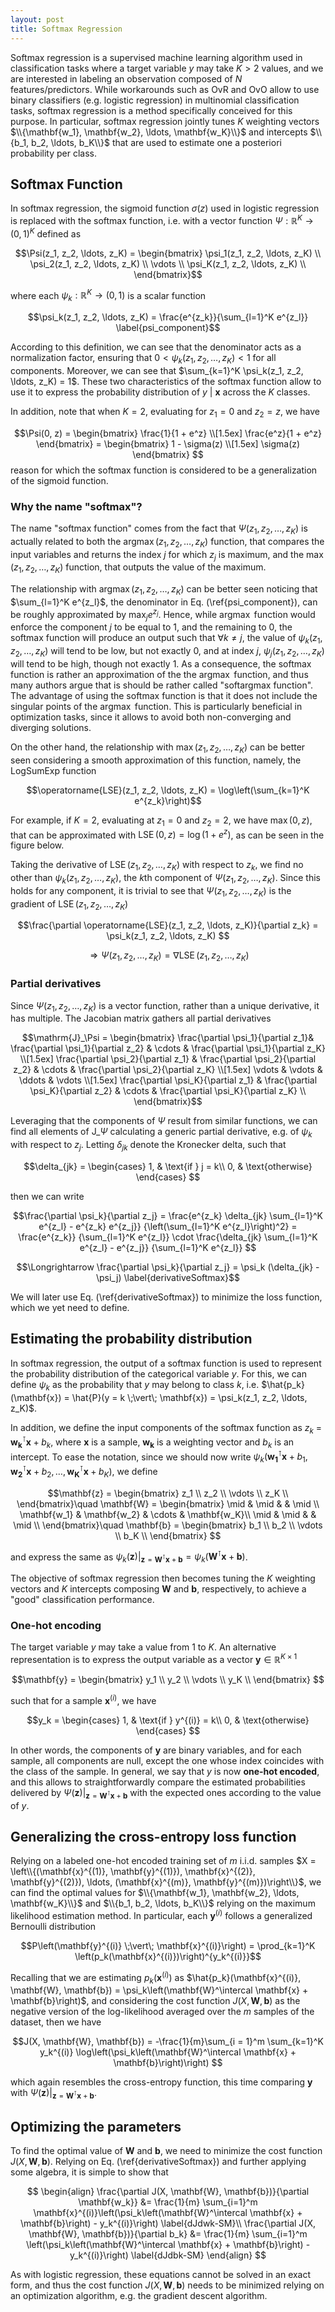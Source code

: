 ```yaml
---
layout: post
title: Softmax Regression
---
```


Softmax regression is a supervised machine learning algorithm used in classification tasks where a target variable $y$ may take $K > 2$ values, and we are interested in labeling an observation composed of $N$ features/predictors. While workarounds such as OvR and OvO allow to use binary classifiers (e.g. logistic regression) in multinomial classification tasks, softmax regression is a method specifically conceived for this purpose. In particular, softmax regression jointly tunes $K$ weighting vectors $\\{\mathbf{w_1}, \mathbf{w_2}, \ldots, \mathbf{w_K}\\}$ and intercepts $\\{b_1, b_2, \ldots, b_K\\}$ that are used to estimate one a posteriori probability per class.

## Softmax Function

In softmax regression, the sigmoid function $\sigma(z)$ used in logistic regression is replaced with the softmax function, i.e. with a vector function $\Psi: \mathbb{R}^K \to (0, 1)^K$ defined as 

$$\Psi(z_1, z_2, \ldots, z_K) = \begin{bmatrix}
\psi_1(z_1, z_2, \ldots, z_K) \\
\psi_2(z_1, z_2, \ldots, z_K) \\
\vdots \\
\psi_K(z_1, z_2, \ldots, z_K) \\
\end{bmatrix}$$

where each $\psi_k:  \mathbb{R}^K \to (0, 1)$ is a scalar function 

$$\psi_k(z_1, z_2, \ldots, z_K) = \frac{e^{z_k}}{\sum_{l=1}^K e^{z_l}} \label{psi_component}$$ 

According to this definition, we can see that the denominator acts as a normalization factor, ensuring that $0 <  \psi_k(z_1, z_2, \ldots, z_K) < 1$ for all components. Moreover, we can see that $\sum_{k=1}^K \psi_k(z_1, z_2, \ldots, z_K)  = 1$. These two characteristics of the softmax function allow to use it to express the probability distribution of $y~|~\mathbf{x}$ across the $K$ classes. 


In addition, note that when $K=2$, evaluating for $z_1 = 0$ and $z_2= z$, we have

$$\Psi(0, z) = \begin{bmatrix}
\frac{1}{1 + e^z} \\[1.5ex]
\frac{e^z}{1 + e^z} 
\end{bmatrix} = 
\begin{bmatrix}
1 - \sigma(z) \\[1.5ex]
\sigma(z) 
\end{bmatrix}
$$
reason for which the softmax function is considered to be a generalization of the sigmoid function.

### Why the name "softmax"?

The name "softmax function" comes from the fact that $\Psi(z_1, z_2, \ldots, z_K)$ is actually related to both the $\operatorname{argmax}(z_1, z_2, \ldots, z_K)$ function,  that compares the input variables and returns the index $j$ for which $z_j$ is maximum,  and the $\operatorname{max}(z_1, z_2, \ldots, z_K)$ function, that outputs the value of the maximum. 

The relationship with $\operatorname{argmax}(z_1, z_2, \ldots, z_K)$ can be better seen noticing that $\sum_{l=1}^K e^{z_l}$, the denominator in Eq. (\ref{psi_component}),  can be roughly approximated by $\max_j e^{z_j}$. Hence, while $\operatorname{argmax}$ function would enforce the component $j$ to be equal to $1$, and the remaining to $0$,  the softmax function will produce an output such that $\forall k \neq j$, the value of $\psi_k(z_1, z_2, \dots, z_K)$ will tend to be low, but not exactly $0$,  and at index $j$,  $\psi_j(z_1, z_2, \dots, z_K)$ will tend to be high, though not exactly $1$. As a consequence, the softmax function is rather an approximation of the the $\operatorname{argmax}$ function, and thus many authors argue that is should be rather called "softargmax function". The advantage of using the softmax function is that it does not include the singular points of the $\operatorname{argmax}$ function. This is particularly beneficial in optimization tasks, since it allows to avoid both non-converging and diverging solutions.

On the other hand, the relationship with $\operatorname{max}(z_1, z_2, \ldots, z_K)$ can be better seen considering a  smooth approximation of this function, namely, the LogSumExp function

$$\operatorname{LSE}(z_1, z_2, \ldots, z_K) = \log\left(\sum_{k=1}^K e^{z_k}\right)$$

 For example, if $K=2$, evaluating at $z_1 = 0$ and $z_2 = 2$, we have $\operatorname{max}(0, z)$, that can be approximated with $\operatorname{LSE}(0, z) = \log\left(1 + e^z\right)$, as can be seen in the figure below.

Taking the derivative of $\operatorname{LSE}(z_1, z_2, \ldots, z_K)$ with respect to $z_k$, we find no other than $\psi_k(z_1, z_2, \ldots, z_K)$, the $k$th component of $\Psi(z_1, z_2, \ldots, z_K)$. Since this holds for any component, it is trivial to see that $\Psi(z_1, z_2, \ldots, z_K)$ is the gradient of $\operatorname{LSE}(z_1, z_2, \ldots, z_K)$
 
$$\frac{\partial \operatorname{LSE}(z_1, z_2, \ldots, z_K)}{\partial z_k} =  \psi_k(z_1, z_2, \ldots, z_K) $$

$$\Longrightarrow\Psi(z_1, z_2, \ldots, z_K) = \nabla\operatorname{LSE}(z_1, z_2, \ldots, z_K)$$


### Partial derivatives

Since $\Psi(z_1, z_2, \ldots, z_K)$ is a vector function, rather than a unique derivative, it has multiple. The Jacobian matrix gathers all partial derivatives

$$\mathrm{J}_\Psi = \begin{bmatrix}
\frac{\partial \psi_1}{\partial z_1}& \frac{\partial \psi_1}{\partial z_2} & \cdots & \frac{\partial \psi_1}{\partial z_K} 
\\[1.5ex]
\frac{\partial \psi_2}{\partial z_1} & \frac{\partial \psi_2}{\partial z_2} & \cdots & \frac{\partial \psi_2}{\partial z_K} \\[1.5ex] 
\vdots & \vdots & \ddots & \vdots \\[1.5ex]
\frac{\partial \psi_K}{\partial z_1} & \frac{\partial \psi_K}{\partial z_2} & \cdots & \frac{\partial \psi_K}{\partial z_K} \\
\end{bmatrix}$$

Leveraging that the components of $\Psi$ result from similar functions, we can find all elements of $\mathrm{J}\_\Psi$ calculating a generic partial derivative, e.g.  of $\psi_k$ with respect to $z_j$. Letting $\delta_{jk}$ denote the Kronecker delta, such that

$$\delta_{jk} = 
\begin{cases}
    1, & \text{if } j = k\\
    0, & \text{otherwise}
\end{cases}
 $$

then we can write

$$\frac{\partial \psi_k}{\partial z_j} = \frac{e^{z_k} \delta_{jk} \sum_{l=1}^K e^{z_l} - e^{z_k} e^{z_j}}
{\left(\sum_{l=1}^K e^{z_l}\right)^2} = \frac{e^{z_k}}
{\sum_{l=1}^K e^{z_l}} \cdot \frac{\delta_{jk} \sum_{l=1}^K e^{z_l} - e^{z_j}}
{\sum_{l=1}^K e^{z_l}} $$

$$\Longrightarrow \frac{\partial \psi_k}{\partial z_j} = \psi_k (\delta_{jk} - \psi_j) \label{derivativeSoftmax}$$

We will later use Eq. (\ref{derivativeSoftmax}) to minimize the loss function, which we yet need to define.

## Estimating the probability distribution

In softmax regression, the output of a softmax function is used to represent the probability distribution of the categorical variable $y$. For this, we can define $\psi_k$ as the probability that $y$ may belong to class $k$, i.e. $\hat{p_k}(\mathbf{x}) = \hat{P}(y = k \;\vert\; \mathbf{x}) =  \psi_k(z_1, z_2, \ldots, z_K)$.

In addition, we define the input components of the softmax function  as  $z_k$ = $\mathbf{w_k}^\intercal \mathbf{x} + b_k$, where $\mathbf{x}$ is a sample, $\mathbf{w_k}$ is a weighting vector and $b_k$ is an intercept. To ease the notation, since we should now write $\psi_k(\mathbf{w_1}^\intercal \mathbf{x} + b_1, \mathbf{w_2}^\intercal \mathbf{x} + b_2, \ldots, \mathbf{w_K}^\intercal \mathbf{x} + b_K)$, we define 

$$\mathbf{z} =
\begin{bmatrix}
z_1 \\
z_2 \\
\vdots \\
z_K \\
\end{bmatrix}\quad
\mathbf{W} = 
\begin{bmatrix}
\mid & \mid & & \mid \\
\mathbf{w_1} & \mathbf{w_2} & \cdots & \mathbf{w_K}\\
\mid  & \mid & & \mid \\
\end{bmatrix}\quad 
\mathbf{b} =
\begin{bmatrix}
b_1 \\
b_2 \\
\vdots \\
b_K \\
\end{bmatrix}
$$

and express the same as $\left. \psi_k(\mathbf{z})\right\rvert_{\mathbf{z} = \mathbf{W}^\intercal \mathbf{x} + \mathbf{b}} = \psi_k\left(\mathbf{W}^\intercal \mathbf{x} + \mathbf{b}\right)$.

The objective of softmax regression then becomes tuning the $K$ weighting vectors and $K$ intercepts composing $\mathbf{W}$ and $\mathbf{b}$, respectively,  to achieve a "good" classification performance.

### One-hot encoding

The target variable $y$ may take a value from $1$ to $K$. An alternative representation is to express the output variable as a vector $\mathbf{y} \in \mathbb{R}^{K \times 1}$

$$\mathbf{y}  = \begin{bmatrix}
y_1 \\
y_2 \\
\vdots \\
y_K \\
\end{bmatrix}
$$

such that for a sample $\mathbf{x}^{(i)}$, we have

$$y_k = 
\begin{cases}
    1, & \text{if } y^{(i)} = k\\
    0, & \text{otherwise}
\end{cases}
 $$

In other words, the components of $\mathbf{y}$ are binary variables, and for each sample, all components are null, except the one whose index coincides with the class of the sample.  In general, we say that $y$ is now **one-hot encoded**, and this allows to straightforwardly compare the estimated probabilities delivered by $\left.\Psi (\mathbf{z})\right\rvert_{\mathbf{z} = \mathbf{W}^\intercal \mathbf{x} + \mathbf{b}}$ with the expected ones according to the value of $y$.

## Generalizing the cross-entropy loss function

Relying on a labeled one-hot encoded training set of $m$ i.i.d. samples $X = \left\\{(\mathbf{x}^{(1)}, \mathbf{y}^{(1)}), \mathbf{x}^{(2)}, \mathbf{y}^{(2)}), \ldots, (\mathbf{x}^{(m)}, \mathbf{y}^{(m)})\right\\}$, we can find the optimal values for $\\{\mathbf{w_1}, \mathbf{w_2}, \ldots, \mathbf{w_K}\\}$ and $\\{b_1, b_2, \ldots, b_K\\}$ relying on the maximum likelihood estimation method. In particular, each $\mathbf{y}^{(i)}$ follows a generalized Bernoulli distribution 

$$P\left(\mathbf{y}^{(i)} \;\vert\; \mathbf{x}^{(i)}\right) = \prod_{k=1}^K \left(p_k(\mathbf{x}^{(i)})\right)^{y_k^{(i)}}$$

Recalling that we are estimating $p_k(\mathbf{x}^{(i)})$ as $\hat{p_k}(\mathbf{x}^{(i)}, \mathbf{W}, \mathbf{b}) = \psi_k\left(\mathbf{W}^\intercal \mathbf{x} + \mathbf{b}\right)$,  and considering the cost function $J(X, \mathbf{W}, \mathbf{b})$ as the negative version of the log-likelihood averaged over the $m$ samples of the dataset, then we have

$$J(X, \mathbf{W}, \mathbf{b}) = -\frac{1}{m}\sum_{i = 1}^m \sum_{k=1}^K y_k^{(i)} \log\left(\psi_k\left(\mathbf{W}^\intercal \mathbf{x} + \mathbf{b}\right)\right) $$

which again resembles the cross-entropy function, this time comparing $\mathbf{y}$ with $\left. \Psi(\mathbf{z})\right\rvert_{\mathbf{z} = \mathbf{W}^\intercal \mathbf{x} + \mathbf{b}}$.

## Optimizing the parameters

To find the optimal value of $\mathbf{W}$ and $\mathbf{b}$, we need to minimize the cost function $J(X, \mathbf{W}, \mathbf{b})$. Relying on Eq. (\ref{derivativeSoftmax}) and further applying some algebra, it is simple to show that 

$$
\begin{align}
\frac{\partial J(X, \mathbf{W}, \mathbf{b})}{\partial \mathbf{w_k}} &= \frac{1}{m} \sum_{i=1}^m \mathbf{x}^{(i)}\left(\psi_k\left(\mathbf{W}^\intercal \mathbf{x} + \mathbf{b}\right) - y_k^{(i)}\right) \label{dJdwk-SM}\\
\frac{\partial J(X, \mathbf{W}, \mathbf{b})}{\partial b_k} &= \frac{1}{m} \sum_{i=1}^m \left(\psi_k\left(\mathbf{W}^\intercal \mathbf{x} + \mathbf{b}\right) - y_k^{(i)}\right) \label{dJdbk-SM}
\end{align}
$$

As with logistic regression, these equations cannot be solved in an exact form, and thus the cost function $J(X, \mathbf{W}, \mathbf{b})$ needs to be minimized relying on an optimization algorithm, e.g. the gradient descent algorithm.